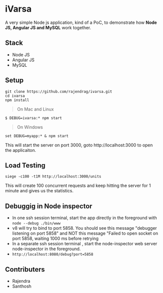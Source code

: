 iVarsa
===================

A very simple Node js application, kind of a PoC, to demonstrate how **Node JS, Angular JS and MySQL** work together.

Stack
-----------
- Node JS
- Angular JS
- MySQL

Setup
-----------
```
git clone https://github.com/rajendrag/ivarsa.git
cd ivarsa
npm install
```
>On Mac and Linux
```
$ DEBUG=ivarsa:* npm start
```
>On Windows
```
set DEBUG=myapp:* & npm start
```

This will start the server on port 3000, goto http://localhost:3000 to open the applicaiton.

Load Testing
-------------
```
siege -c100 -t1M http://localhost:3000/units
```
This will create 100 concurrent requests and keep hitting the server for 1 minute and gives us the statistics.

Debuggig in Node inspector
-------------------------
- In one ssh session terminal, start the app directly in the foreground with ```node --debug ./bin/www```
- v8 will try to bind to port 5858. You should see this message "debugger listening on port 5858" and NOT this message "Failed to open socket on port 5858, waiting 1000 ms before retrying
- In a separate ssh session terminal , start the node-inspector web server node-inspector in the foreground.
- ```http://localhost:8080/debug?port=5858```


Contributers
-----------
- Rajendra
- Santhosh
